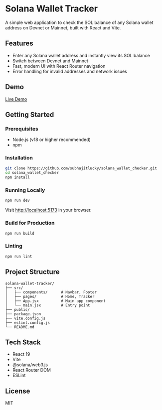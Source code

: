 # Solana Wallet Tracker

A simple web application to check the SOL balance of any Solana wallet address on Devnet or Mainnet, built with React and Vite.

## Features
- Enter any Solana wallet address and instantly view its SOL balance
- Switch between Devnet and Mainnet
- Fast, modern UI with React Router navigation
- Error handling for invalid addresses and network issues

## Demo
[Live Demo](https://subhajitlucky.github.io/solana_wallet_checker/) <!-- Add your deployed link here if available -->

## Getting Started

### Prerequisites
- Node.js (v18 or higher recommended)
- npm

### Installation
```bash
git clone https://github.com/subhajitlucky/solana_wallet_checker.git
cd solana_wallet_checker
npm install
```

### Running Locally
```bash
npm run dev
```
Visit [http://localhost:5173](http://localhost:5173) in your browser.

### Build for Production
```bash
npm run build
```

### Linting
```bash
npm run lint
```

## Project Structure
```
solana-wallet-tracker/
├── src/
│   ├── components/      # Navbar, Footer
│   ├── pages/           # Home, Tracker
│   ├── App.jsx          # Main app component
│   └── main.jsx         # Entry point
├── public/
├── package.json
├── vite.config.js
├── eslint.config.js
└── README.md
```

## Tech Stack
- React 19
- Vite
- @solana/web3.js
- React Router DOM
- ESLint

## License
MIT
